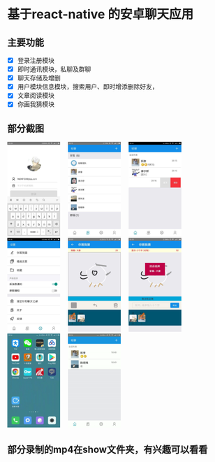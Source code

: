 
# 基于react-native 的安卓聊天应用

## 主要功能
- [x]   登录注册模块
- [x]   即时通讯模块，私聊及群聊
- [x]   聊天存储及增删
- [x]   用户模块信息模块，搜索用户、即时增添删除好友，
- [x]   文章阅读模块
- [x]   你画我猜模块

## 部分截图

<div>
    <img src="./show/1.png" alt="" width="24%" />　
    <img src="./show/2.png" alt="" width="24%" />　
    <img src="./show/3.png" alt="" width="24%" />　
    <img src="./show/4.png" alt="" width="24%" />　
    <img src="./show/6.png" alt="" width="24%" />　
    <img src="./show/7.png" alt="" width="24%" />　
    <img src="./show/login.gif" alt="" width="24%" />　
    <img src="./show/chat.gif" alt="" width="24%" />　
    <img src="./show/article.gif" alt="" width="24%" />　
</div>

## 部分录制的mp4在show文件夹，有兴趣可以看看